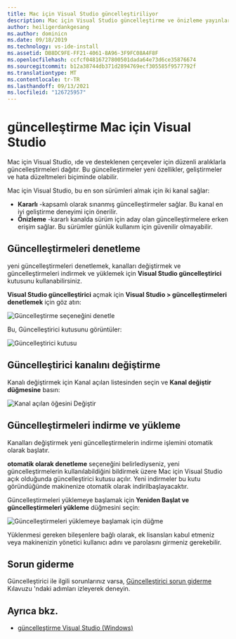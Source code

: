 ```yaml
---
title: Mac için Visual Studio güncelleştiriliyor
description: Mac için Visual Studio güncelleştirme ve önizleme yayınlarına erişme yönergeleri.
author: heiligerdankgesang
ms.author: dominicn
ms.date: 09/18/2019
ms.technology: vs-ide-install
ms.assetid: DB8DC9FE-FF21-4061-8A96-3F9FC08A4F8F
ms.openlocfilehash: ccfcf04816727800501dada64e73d6ce35876674
ms.sourcegitcommit: b12a38744db371d2894769ecf305585f9577792f
ms.translationtype: MT
ms.contentlocale: tr-TR
ms.lasthandoff: 09/13/2021
ms.locfileid: "126725957"
---
```

# <a name="update-visual-studio-for-mac"></a>güncelleştirme Mac için Visual Studio

Mac için Visual Studio, ıde ve desteklenen çerçeveler için düzenli aralıklarla güncelleştirmeleri dağıtır. Bu güncelleştirmeler yeni özellikler, geliştirmeler ve hata düzeltmeleri biçiminde olabilir.

Mac için Visual Studio, bu en son sürümleri almak için iki kanal sağlar:

* **Kararlı** -kapsamlı olarak sınanmış güncelleştirmeler sağlar. Bu kanal en iyi geliştirme deneyimi için önerilir.
* **Önizleme** -kararlı kanalda sürüm için aday olan güncelleştirmelere erken erişim sağlar. Bu sürümler günlük kullanım için güvenilir olmayabilir.

## <a name="checking-for-updates"></a>Güncelleştirmeleri denetleme

yeni güncelleştirmeleri denetlemek, kanalları değiştirmek ve güncelleştirmeleri indirmek ve yüklemek için **Visual Studio güncelleştirici** kutusunu kullanabilirsiniz.

**Visual Studio güncelleştirici** açmak için **Visual Studio > güncelleştirmeleri denetlemek** için göz atın:

![Güncelleştirme seçeneğini denetle](media/update-image1.png)

Bu, Güncelleştirici kutusunu görüntüler:

![Güncelleştirici kutusu](media/update-image2.png)

## <a name="changing-the-updater-channel"></a>Güncelleştirici kanalını değiştirme

Kanalı değiştirmek için Kanal açılan listesinden seçin ve **Kanal değiştir düğmesine** basın:

![Kanal açılan öğesini Değiştir](media/update-image3.png)

## <a name="downloading-and-installing-updates"></a>Güncelleştirmeleri indirme ve yükleme

Kanalları değiştirmek yeni güncelleştirmelerin indirme işlemini otomatik olarak başlatır.

**otomatik olarak denetleme** seçeneğini belirlediyseniz, yeni güncelleştirmelerin kullanılabildiğini bildirmek üzere Mac için Visual Studio açık olduğunda güncelleştirici kutusu açılır. Yeni indirmeler bu kutu göründüğünde makinenize otomatik olarak indirilbaşlayacaktır.

Güncelleştirmeleri yüklemeye başlamak için **Yeniden Başlat ve güncelleştirmeleri yükleme** düğmesini seçin:

![Güncelleştirmeleri yüklemeye başlamak için düğme](media/update-image4.png)

Yüklenmesi gereken bileşenlere bağlı olarak, ek lisansları kabul etmeniz veya makinenizin yönetici kullanıcı adını ve parolasını girmeniz gerekebilir.

## <a name="troubleshooting"></a>Sorun giderme

Güncelleştirici ile ilgili sorunlarınız varsa, [Güncelleştirici sorun giderme](updater-troubleshooting.md) Kılavuzu 'ndaki adımları izleyerek deneyin.

## <a name="see-also"></a>Ayrıca bkz.

- [güncelleştirme Visual Studio (Windows)](/visualstudio/install/update-visual-studio)
